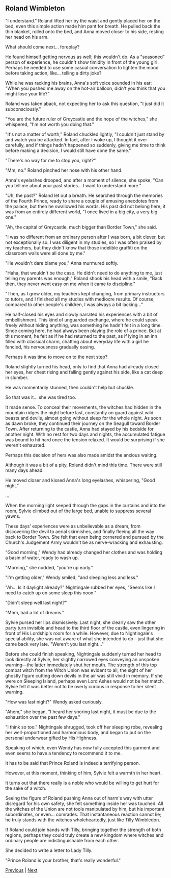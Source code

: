 ## Roland Wimbleton
"I understand." Roland lifted her by the waist and gently placed her on the bed, even this simple action made him pant for breath. He pulled back the thin blanket, rolled onto the bed, and Anna moved closer to his side, resting her head on his arm.



What should come next... foreplay?



He found himself getting nervous as well; this wouldn't do. As a "seasoned" person of experience, he couldn't show timidity in front of the young girl. Perhaps he needed to use some casual conversation to lighten the mood before taking action, like... telling a dirty joke?



While he was racking his brains, Anna's soft voice sounded in his ear: "When you pushed me away on the hot-air balloon, didn't you think that you might lose your life?"



Roland was taken aback, not expecting her to ask this question, "I just did it subconsciously."



"You are the future ruler of Greycastle and the hope of the witches," she whispered, "I'm not worth you doing that."



"It's not a matter of worth," Roland chuckled lightly, "I couldn't just stand by and watch you be attacked. In fact, after I woke up, I thought it over carefully, and if things hadn't happened so suddenly, giving me time to think before making a decision, I would still have done the same."



"There's no way for me to stop you, right?"



"Mm, no." Roland pinched her nose with his other hand.



Anna's eyelashes drooped, and after a moment of silence, she spoke, "Can you tell me about your past stories... I want to understand more."



"Uh, the past?" Roland let out a breath. He searched through the memories of the Fourth Prince, ready to share a couple of amusing anecdotes from the palace, but then he swallowed his words. His past did not belong here; it was from an entirely different world, "I once lived in a big city, a very big one."



"Ah, the capital of Greycastle, much bigger than Border Town," she said.



"I was no different from an ordinary person after I was born, a bit clever, but not exceptionally so. I was diligent in my studies, so I was often praised by my teachers, but they didn't know that those indelible graffiti on the classroom walls were all done by me."



"He wouldn't dare blame you," Anna murmured softly.



"Haha, that wouldn't be the case. He didn't need to do anything to me, just telling my parents was enough," Roland shook his head with a smile, "Back then, they never went easy on me when it came to discipline."



"Then, as I grew older, my teachers kept changing, from primary instructors to tutors, and I finished all my studies with mediocre results. Of course, compared to other people's children, I was always a bit lacking..."



He half-closed his eyes and slowly narrated his experiences with a bit of embellishment. This kind of unguarded exchange, where he could speak freely without hiding anything, was something he hadn't felt in a long time. Since coming here, he had always been playing the role of a prince. But at this moment, he felt as if he had returned to the past, as if lying in an inn filled with classical charm, chatting about everyday life with a girl he fancied, his nervousness gradually easing.



Perhaps it was time to move on to the next step?



Roland slightly turned his head, only to find that Anna had already closed her eyes, her chest rising and falling gently against his side, like a cat deep in slumber.



He was momentarily stunned, then couldn't help but chuckle.



So that was it... she was tired too.



It made sense. To conceal their movements, the witches had hidden in the mountain ridges the night before last, constantly on guard against wild beasts and devils, almost going without sleep for the whole night. As soon as dawn broke, they continued their journey on the Seagull toward Border Town. After returning to the castle, Anna had stayed by his bedside for another night. With no rest for two days and nights, the accumulated fatigue was bound to hit hard once the tension relaxed. It would be surprising if she weren't exhausted.



Perhaps this decision of hers was also made amidst the anxious waiting.



Although it was a bit of a pity, Roland didn't mind this time. There were still many days ahead.



He moved closer and kissed Anna's long eyelashes, whispering, "Good night."



...



When the morning light seeped through the gaps in the curtains and into the room, Sylvie climbed out of the large bed, unable to suppress several yawns.



These days' experiences were as unbelievable as a dream, from discovering the devil to aerial skirmishes, and finally fleeing all the way back to Border Town. She felt that even being cornered and pursued by the Church's Judgement Army wouldn't be as nerve-wracking and exhausting.



"Good morning," Wendy had already changed her clothes and was holding a basin of water, ready to wash up.



"Morning," she nodded, "you're up early."



"I'm getting older," Wendy smiled, "and sleeping less and less."



"Ah... Is it daylight already?" Nightingale rubbed her eyes, "Seems like I need to catch up on some sleep this noon."



"Didn't sleep well last night?"



"Mhm, had a lot of dreams."



Sylvie pursed her lips dismissively. Last night, she clearly saw the other party turn invisible and head to the third floor of the castle, even lingering in front of His Lordship's room for a while. However, due to Nightingale's special ability, she was not aware of what she intended to do—just that she came back very late. "Weren't you last night..."



Before she could finish speaking, Nightingale suddenly turned her head to look directly at Sylvie, her slightly narrowed eyes conveying an unspoken warning—the latter immediately shut her mouth. The strength of this top combat witch from the Witch Union was evident to all, the sight of her ghostly figure cutting down devils in the air was still vivid in memory. If she were on Sleeping Island, perhaps even Lord Ashes would not be her match. Sylvie felt it was better not to be overly curious in response to her silent warning.



"How was last night?" Wendy asked curiously.



"Ahem," she began, "I heard her snoring last night, it must be due to the exhaustion over the past few days."



"I think so too." Nightingale shrugged, took off her sleeping robe, revealing her well-proportioned and harmonious body, and began to put on the personal underwear gifted by His Highness.



Speaking of which, even Wendy has now fully accepted this garment and even seems to have a tendency to recommend it to me.



It has to be said that Prince Roland is indeed a terrifying person.



However, at this moment, thinking of him, Sylvie felt a warmth in her heart.



It turns out that there really is a noble who would be willing to get hurt for the sake of a witch.



Seeing the figure of Roland pushing Anna out of harm's way with utter disregard for his own safety, she felt something inside her was touched. All the witches of the Union are not tools manipulated by him, but his important subordinates, or even… comrades. That instantaneous reaction cannot lie; he truly stands with the witches wholeheartedly, just like Tilly Wimbledon.



If Roland could join hands with Tilly, bringing together the strength of both regions, perhaps they could truly create a new kingdom where witches and ordinary people are indistinguishable from each other.



She decided to write a letter to Lady Tilly.

"Prince Roland is your brother, that's really wonderful."





[Previous](CH0297.md) | [Next](CH0299.md)

